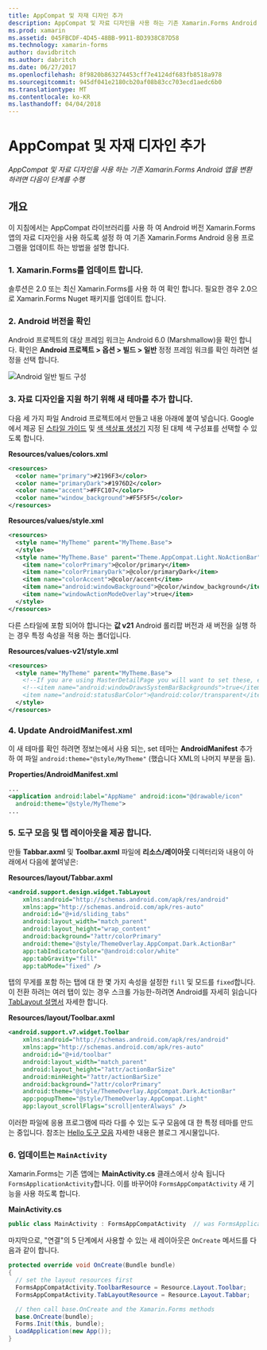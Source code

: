 ```yaml
---
title: AppCompat 및 자재 디자인 추가
description: AppCompat 및 자료 디자인을 사용 하는 기존 Xamarin.Forms Android 앱을 변환 하려면 다음이 단계를 수행
ms.prod: xamarin
ms.assetid: 045FBCDF-4D45-48BB-9911-BD3938C87D58
ms.technology: xamarin-forms
author: davidbritch
ms.author: dabritch
ms.date: 06/27/2017
ms.openlocfilehash: 8f9820b863274453cff7e4124df683fb8518a978
ms.sourcegitcommit: 945df041e2180cb20af08b83cc703ecd1aedc6b0
ms.translationtype: MT
ms.contentlocale: ko-KR
ms.lasthandoff: 04/04/2018
---
```

# <a name="adding-appcompat-and-material-design"></a>AppCompat 및 자재 디자인 추가

_AppCompat 및 자료 디자인을 사용 하는 기존 Xamarin.Forms Android 앱을 변환 하려면 다음이 단계를 수행_

<!-- source https://gist.github.com/jassmith/a3b2a543f99126782936
https://blog.xamarin.com/material-design-for-your-xamarin-forms-android-apps/ -->

## <a name="overview"></a>개요

이 지침에서는 AppCompat 라이브러리를 사용 하 여 Android 버전 Xamarin.Forms 앱의 자료 디자인을 사용 하도록 설정 하 여 기존 Xamarin.Forms Android 응용 프로그램을 업데이트 하는 방법을 설명 합니다.

### <a name="1-update-xamarinforms"></a>1. Xamarin.Forms를 업데이트 합니다.

솔루션은 2.0 또는 최신 Xamarin.Forms를 사용 하 여 확인 합니다. 필요한 경우 2.0으로 Xamarin.Forms Nuget 패키지를 업데이트 합니다.

### <a name="2-check-android-version"></a>2. Android 버전을 확인

Android 프로젝트의 대상 프레임 워크는 Android 6.0 (Marshmallow)을 확인 합니다. 확인은 **Android 프로젝트 > 옵션 > 빌드 > 일반** 정정 프레임 워크를 확인 하려면 설정을 선택 합니다.

 ![](appcompat-images/target-android-6-sml.png "Android 일반 빌드 구성")

### <a name="3-add-new-themes-to-support-material-design"></a>3. 자료 디자인을 지원 하기 위해 새 테마를 추가 합니다.

다음 세 가지 파일 Android 프로젝트에서 만들고 내용 아래에 붙여 넣습니다. Google에서 제공 된 [스타일 가이드](http://www.google.com/design/spec/style/color.html#color-color-palette) 및 [색 색상표 생성기](http://www.materialpalette.com/) 지정 된 대체 색 구성표를 선택할 수 있도록 합니다.

**Resources/values/colors.xml**

```xml
<resources>
  <color name="primary">#2196F3</color>
  <color name="primaryDark">#1976D2</color>
  <color name="accent">#FFC107</color>
  <color name="window_background">#F5F5F5</color>
</resources>
```

**Resources/values/style.xml**

```xml
<resources>
  <style name="MyTheme" parent="MyTheme.Base">
  </style>
  <style name="MyTheme.Base" parent="Theme.AppCompat.Light.NoActionBar">
    <item name="colorPrimary">@color/primary</item>
    <item name="colorPrimaryDark">@color/primaryDark</item>
    <item name="colorAccent">@color/accent</item>
    <item name="android:windowBackground">@color/window_background</item>
    <item name="windowActionModeOverlay">true</item>
  </style>
</resources>
```

다른 스타일에 포함 되어야 합니다는 **값 v21** Android 롤리팝 버전과 새 버전을 실행 하는 경우 특정 속성을 적용 하는 폴더입니다.

**Resources/values-v21/style.xml**

```xml
<resources>
  <style name="MyTheme" parent="MyTheme.Base">
    <!--If you are using MasterDetailPage you will want to set these, else you can leave them out-->
    <!--<item name="android:windowDrawsSystemBarBackgrounds">true</item>
    <item name="android:statusBarColor">@android:color/transparent</item>-->
  </style>
</resources>
```

### <a name="4-update-androidmanifestxml"></a>4. Update AndroidManifest.xml

이 새 테마를 확인 하려면 정보는에서 사용 되는, set 테마는 **AndroidManifest** 추가 하 여 파일 `android:theme="@style/MyTheme"` (했습니다 XML의 나머지 부분을 둠).

**Properties/AndroidManifest.xml**

```xml
...
<application android:label="AppName" android:icon="@drawable/icon"
  android:theme="@style/MyTheme">
...
```

### <a name="5-provide-toolbar-and-tab-layouts"></a>5. 도구 모음 및 탭 레이아웃을 제공 합니다.

만들 **Tabbar.axml** 및 **Toolbar.axml** 파일에 **리소스/레이아웃** 디렉터리와 내용이 아래에서 다음에 붙여넣은:

**Resources/layout/Tabbar.axml**

```xml
<android.support.design.widget.TabLayout
    xmlns:android="http://schemas.android.com/apk/res/android"
    xmlns:app="http://schemas.android.com/apk/res-auto"
    android:id="@+id/sliding_tabs"
    android:layout_width="match_parent"
    android:layout_height="wrap_content"
    android:background="?attr/colorPrimary"
    android:theme="@style/ThemeOverlay.AppCompat.Dark.ActionBar"
    app:tabIndicatorColor="@android:color/white"
    app:tabGravity="fill"
    app:tabMode="fixed" />
```

탭의 무게를 포함 하는 탭에 대 한 몇 가지 속성을 설정한 `fill` 및 모드를 `fixed`합니다.
이 전환 하려는 여러 탭이 있는 경우 스크롤 가능한-하려면 Android를 자세히 읽습니다 [TabLayout 설명서](http://developer.android.com/reference/android/support/design/widget/TabLayout.html) 자세한 합니다.

**Resources/layout/Toolbar.axml**

```xml
<android.support.v7.widget.Toolbar
    xmlns:android="http://schemas.android.com/apk/res/android"
    xmlns:app="http://schemas.android.com/apk/res-auto"
    android:id="@+id/toolbar"
    android:layout_width="match_parent"
    android:layout_height="?attr/actionBarSize"
    android:minHeight="?attr/actionBarSize"
    android:background="?attr/colorPrimary"
    android:theme="@style/ThemeOverlay.AppCompat.Dark.ActionBar"
    app:popupTheme="@style/ThemeOverlay.AppCompat.Light"
    app:layout_scrollFlags="scroll|enterAlways" />
```

이러한 파일에 응용 프로그램에 따라 다를 수 있는 도구 모음에 대 한 특정 테마를 만드는 중입니다.
참조는 [Hello 도구 모음](https://blog.xamarin.com/android-tips-hello-toolbar-goodbye-action-bar/) 자세한 내용은 블로그 게시물입니다.


### <a name="6-update-the-mainactivity"></a>6. 업데이트는 `MainActivity`

Xamarin.Forms는 기존 앱에는 **MainActivity.cs** 클래스에서 상속 됩니다 `FormsApplicationActivity`합니다. 이를 바꾸어야 `FormsAppCompatActivity` 새 기능을 사용 하도록 합니다.

**MainActivity.cs**

```csharp
public class MainActivity : FormsAppCompatActivity  // was FormsApplicationActivity
```

마지막으로, "연결"의 5 단계에서 사용할 수 있는 새 레이아웃은 `OnCreate` 메서드를 다음과 같이 합니다.

```csharp
protected override void OnCreate(Bundle bundle)
{
  // set the layout resources first
  FormsAppCompatActivity.ToolbarResource = Resource.Layout.Toolbar;
  FormsAppCompatActivity.TabLayoutResource = Resource.Layout.Tabbar;

  // then call base.OnCreate and the Xamarin.Forms methods
  base.OnCreate(bundle);
  Forms.Init(this, bundle);
  LoadApplication(new App());
}
```
